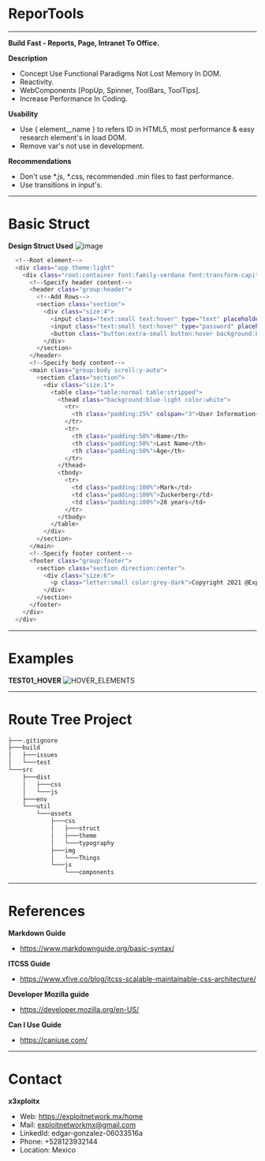 # ReporTools
_____________________________________________________________________________________________________________________
**Build Fast - Reports, Page, Intranet To Office.**

**Description**
  - Concept Use Functional Paradigms Not Lost Memory In DOM.
  - Reactivity.
  - WebComponents [PopUp, Spinner, ToolBars, ToolTips].
  - Increase Performance In Coding.

**Usability**
  - Use { element__name } to refers ID in HTML5, most performance & easy research element's in load DOM.
  - Remove var's not use in development.

**Recommendations**
  - Don't use *.js, *.css, recommended .min files to fast performance.
  - Use transitions in input's.
_____________________________________________________________________________________________________________________
# Basic Struct

**Design Struct Used**
  ![image](https://user-images.githubusercontent.com/82796954/143270330-22dd5b86-52c0-4e02-aa5c-e258f5152ec8.png)

```bash
  <!--Root element-->
  <div class="app theme:light"
    <div class="root:container font:family-verdana font:transform-capitalize">
      <!--Specify header content-->
      <header class="group:header">
        <!--Add Rows-->
        <section class="section">
          <div class="size:4">
            <input class="text:small text:hover" type="text" placeholder="User">
            <input class="text:small text:hover" type="password" placeholder="Pass">
            <button class="button:extra-small button:hover background:blue-light">Click Me!</button>
          </div>
        </section>
      </header>
      <!--Specify body content-->
      <main class="group:body scroll:y-auto">
        <section class="section">
          <div class="size:1">
            <table class="table:normal table:stripped">
              <thead class="background:blue-light color:white">
                <tr>
                  <th class="padding:25%" colspan="3">User Information</th>
                </tr>
                <tr>
                  <th class="padding:50%">Name</th>
                  <th class="padding:50%">Last Name</th>
                  <th class="padding:50%">Age</th>
                </tr>
              </thead>
              <tbody>
                <tr>
                  <td class="padding:100%">Mark</td>
                  <td class="padding:100%">Zuckerberg</td>
                  <td class="padding:100%">28 years</td>
                </tr>
              </tbody>
            </table>
          </div>
        </section>
      </main>
      <!--Specify footer content-->
      <footer class="group:footer">
        <section class="section direction:center">
          <div class="size:6">
            <p class="letter:small color:grey-dark">Copyright 2021 @ExploitNetwork</p>
          </div>
        </section>
      </footer>
    </div>
  </div>
```
_____________________________________________________________________________________________________________________
# Examples

**TEST01_HOVER**
![HOVER_ELEMENTS](https://user-images.githubusercontent.com/82796954/137756492-e731443a-786b-4b9e-8844-32de4eec81d5.png)
_____________________________________________________________________________________________________________________
# Route Tree Project

```bash
├───.gitignore
├───build
│   ├───issues
│   └───test
└───src
    ├───dist
    │   ├───css
    │   └───js
    ├───env
    └───util
        └───assets
            ├───css
            │   ├───struct
            │   ├───theme
            │   └───typography
            ├───img
            │   └───Things
            └───js
                └───components
```
_____________________________________________________________________________________________________________________
# References

**Markdown Guide**
  - https://www.markdownguide.org/basic-syntax/

**ITCSS Guide**
  - https://www.xfive.co/blog/itcss-scalable-maintainable-css-architecture/

**Developer Mozilla guide**
  - https://developer.mozilla.org/en-US/

**Can I Use Guide**
  - https://caniuse.com/
_____________________________________________________________________________________________________________________
# Contact 

**x3xploitx**
  - Web: https://exploitnetwork.mx/home
  - Mail: exploitnetworkmx@gmail.com
  - LinkedId: edgar-gonzalez-06033516a
  - Phone: +528123932144
  - Location: Mexico
